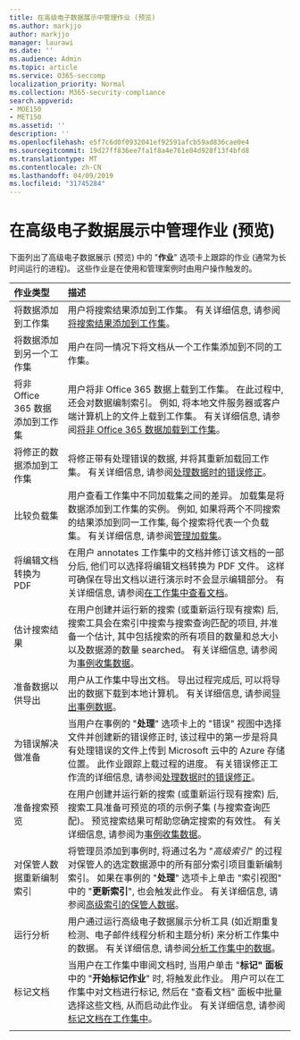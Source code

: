 ```yaml
---
title: 在高级电子数据展示中管理作业 (预览)
ms.author: markjjo
author: markjjo
manager: laurawi
ms.date: ''
ms.audience: Admin
ms.topic: article
ms.service: O365-seccomp
localization_priority: Normal
ms.collection: M365-security-compliance
search.appverid:
- MOE150
- MET150
ms.assetid: ''
description: ''
ms.openlocfilehash: e5f7c6d0f0932041ef92591afcb59ad836cae0e4
ms.sourcegitcommit: 19d27ff836ee7fa1f8a4e761e04d928f13f4bfd8
ms.translationtype: MT
ms.contentlocale: zh-CN
ms.lasthandoff: 04/09/2019
ms.locfileid: "31745284"
---
```

# <a name="manage-jobs-in-advanced-ediscovery-preview"></a>在高级电子数据展示中管理作业 (预览)

下面列出了高级电子数据展示 (预览) 中的 "**作业**" 选项卡上跟踪的作业 (通常为长时间运行的进程)。 这些作业是在使用和管理案例时由用户操作触发的。

| 作业类型            | 描述     |
| :----------------- | :----------     |
|将数据添加到工作集 | 用户将搜索结果添加到工作集。  有关详细信息, 请参阅[将搜索结果添加到工作集](add-data-to-working-set.md)。 |
|将数据添加到另一个工作集 | 用户在同一情况下将文档从一个工作集添加到不同的工作集。|
|将非 Office 365 数据添加到工作集 | 用户将非 Office 365 数据上载到工作集。 在此过程中, 还会对数据编制索引。 例如, 将本地文件服务器或客户端计算机上的文件上载到工作集。 有关详细信息, 请参阅[将非 Office 365 数据加载到工作集](load-non-office365-data.md)。| 
|将修正的数据添加到工作集 | 将修正带有处理错误的数据, 并将其重新加载回工作集。 有关详细信息, 请参阅[处理数据时的错误修正](error-remediation.md)。 | 
|比较负载集 | 用户查看工作集中不同加载集之间的差异。 加载集是将数据添加到工作集的实例。 例如, 如果将两个不同搜索的结果添加到同一工作集, 每个搜索将代表一个负载集。 有关详细信息, 请参阅[管理加载集](manage-load-sets.md)。 |
|将编辑文档转换为 PDF|在用户 annotates 工作集中的文档并修订该文档的一部分后, 他们可以选择将编辑文档转换为 PDF 文件。 这样可确保在导出文档以进行演示时不会显示编辑部分。 有关详细信息, 请参阅[在工作集中查看文档](annotating-and-redacting-documents.md)。 |
|估计搜索结果 | 在用户创建并运行新的搜索 (或重新运行现有搜索) 后, 搜索工具会在索引中搜索与搜索查询匹配的项目, 并准备一个估计, 其中包括搜索的所有项目的数量和总大小以及数据源的数量 searched。  有关详细信息, 请参阅为[事例收集数据](collecting-data-for-ediscovery.md)。 | 
|准备数据以供导出 | 用户从工作集中导出文档。 导出过程完成后, 可以将导出的数据下载到本地计算机。 有关详细信息, 请参阅[导出事例数据](exporting-data-ediscover20.md)。 | 
|为错误解决做准备 |当用户在事例的 "**处理**" 选项卡上的 "错误" 视图中选择文件并创建新的错误修正时, 该过程中的第一步是将具有处理错误的文件上传到 Microsoft 云中的 Azure 存储位置。 此作业跟踪上载过程的进度。 有关错误修正工作流的详细信息, 请参阅[处理数据时的错误修正](error-remediation.md)。 | 
|准备搜索预览 | 在用户创建并运行新的搜索 (或重新运行现有搜索) 后, 搜索工具准备可预览的项的示例子集 (与搜索查询匹配)。 预览搜索结果可帮助您确定搜索的有效性。  有关详细信息, 请参阅为[事例收集数据](collecting-data-for-ediscovery.md#view-search-results-and-statistics)。 | 
|对保管人数据重新编制索引 | 将管理员添加到事例时, 将通过名为 "*高级索引*" 的过程对保管人的选定数据源中的所有部分索引项目重新编制索引。 如果在事例的 "**处理**" 选项卡上单击 "索引视图" 中的 "**更新索引**", 也会触发此作业。 有关详细信息, 请参阅[高级索引的保管人数据](indexing-custodian-data.md)。
|运行分析 | 用户通过运行高级电子数据展示分析工具 (如近期重复检测、电子邮件线程分析和主题分析) 来分析工作集中的数据。 有关详细信息, 请参阅[分析工作集中的数据](analyzing-data-in-working-set.md)。 | 
|标记文档 | 当用户在工作集中审阅文档时, 当用户单击 "**标记" 面板**中的 "**开始标记作业**" 时, 将触发此作业。 用户可以在工作集中对文档进行标记, 然后在 "查看文档" 面板中批量选择这些文档, 从而启动此作业。 有关详细信息, 请参阅[标记文档在工作集中](tagging-documents.md)。 | 
|||
